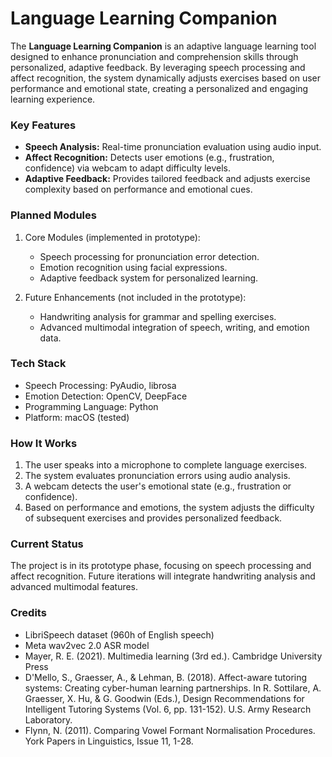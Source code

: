 # Language Learning Companion
The **Language Learning Companion** is an adaptive language learning tool designed to enhance pronunciation and comprehension skills through personalized, adaptive feedback. By leveraging speech processing and affect recognition, the system dynamically adjusts exercises based on user performance and emotional state, creating a personalized and engaging learning experience.

### Key Features
- **Speech Analysis:** Real-time pronunciation evaluation using audio input.
- **Affect Recognition:** Detects user emotions (e.g., frustration, confidence) via webcam to adapt difficulty levels.
- **Adaptive Feedback:** Provides tailored feedback and adjusts exercise complexity based on performance and emotional cues.

### Planned Modules
1. Core Modules (implemented in prototype):
   - Speech processing for pronunciation error detection.
   - Emotion recognition using facial expressions.
   - Adaptive feedback system for personalized learning.

2. Future Enhancements (not included in the prototype):
   - Handwriting analysis for grammar and spelling exercises.
   - Advanced multimodal integration of speech, writing, and emotion data.

### Tech Stack
- Speech Processing: PyAudio, librosa
- Emotion Detection: OpenCV, DeepFace
- Programming Language: Python
- Platform: macOS (tested)

### How It Works
1. The user speaks into a microphone to complete language exercises.
2. The system evaluates pronunciation errors using audio analysis. 
3. A webcam detects the user's emotional state (e.g., frustration or confidence).
4. Based on performance and emotions, the system adjusts the difficulty of subsequent exercises and provides personalized feedback.

### Current Status
The project is in its prototype phase, focusing on speech processing and affect recognition. Future iterations will integrate handwriting analysis and advanced multimodal features.

### Credits
- LibriSpeech dataset (960h of English speech)
- Meta wav2vec 2.0 ASR model
- Mayer, R. E. (2021). Multimedia learning (3rd ed.). Cambridge University Press
- D'Mello, S., Graesser, A., & Lehman, B. (2018). Affect-aware tutoring systems: Creating cyber-human learning partnerships. In R. Sottilare, A. Graesser, X. Hu, & G. Goodwin (Eds.), Design Recommendations for Intelligent Tutoring Systems (Vol. 6, pp. 131-152). U.S. Army Research Laboratory.
- Flynn, N. (2011). Comparing Vowel Formant Normalisation Procedures. York Papers in Linguistics, Issue 11, 1-28.